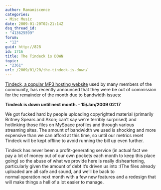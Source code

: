 ```yaml
---
author: Ramaniscence
categories:
- Misc Music
date: 2009-01-20T02:21:14Z
dsq_thread_id:
- "413625599"
forum:
- "12"
guid: http://828
id: 1716
title: The Tindeck is DOWN
topic:
- "2361"
url: /2009/01/20/the-tindeck-is-down/
---
```


<a href="http://www.tindeck.com/down.html" target="_blank">Tindeck, a popular MP3 hosting website</a> used by many members of the community, has recently announced that they were be out of commission for the remainder of the month due to bandwidth issues:

<div class="quoted-text">
  <p>
    <strong>Tindeck is down until next month. &#8211; 15/Jan/2009 02:17</strong>
  </p>
  
  <p>
    We got fucked hard by people uploading copyrighted material (primarily<br /> Britney Spears and Akon; can&#8217;t say we&#8217;re terribly surprised) and<br /> hotlinking those files on MySpace profiles and through various<br /> streaming sites. The amount of bandwidth we used is shocking and more<br /> expensive than we can afford at this time, so until our metrics reset<br /> Tindeck will be kept offline to avoid running the bill up even further.
  </p>
</div>

<div class="quoted-text">
  Tindeck has never been a profit-generating service (in actual fact we<br /> pay a lot of money out of our own pockets each month to keep this place<br /> going) so the abuse of what we provide here is really disheartening,<br /> particularly given the amount of debt it&#8217;s driven us into :(The files already uploaded are all safe and sound, and we&#8217;ll be back to<br /> normal operation next month with a few new features and a redesign that<br /> will make things a hell of a lot easier to manage.<strong> </strong>
</div>
